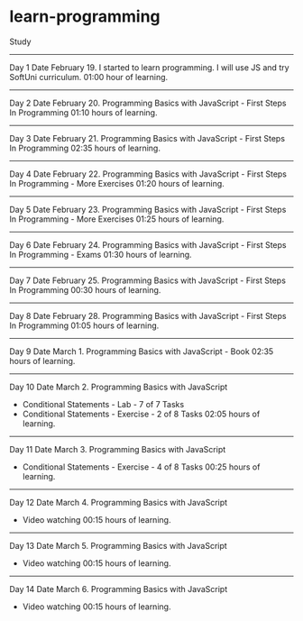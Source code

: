 # learn-programming

Study

---

Day 1
Date February 19.
I started to learn programming.
I will use JS and try SoftUni curriculum.
01:00 hour of learning.

---

Day 2
Date February 20.
Programming Basics with JavaScript - First Steps In Programming
01:10 hours of learning.

---

Day 3
Date February 21.
Programming Basics with JavaScript - First Steps In Programming
02:35 hours of learning.

---

Day 4 
Date February 22.
Programming Basics with JavaScript - First Steps In Programming - More Exercises
01:20 hours of learning.

---

Day 5
Date February 23.
Programming Basics with JavaScript - First Steps In Programming - More Exercises
01:25 hours of learning.

---

Day 6
Date February 24.
Programming Basics with JavaScript - First Steps In Programming - Exams
01:30 hours of learning.

---

Day 7
Date February 25.
Programming Basics with JavaScript - First Steps In Programming 
00:30 hours of learning.

---

Day 8
Date February 28.
Programming Basics with JavaScript - First Steps In Programming 
01:05 hours of learning.

---

Day 9
Date March 1.
Programming Basics with JavaScript - Book 
02:35 hours of learning.

---

Day 10
Date March 2.
Programming Basics with JavaScript 
- Conditional Statements - Lab - 7 of 7 Tasks
- Conditional Statements - Exercise - 2 of 8 Tasks
02:05 hours of learning.

---

Day 11
Date March 3.
Programming Basics with JavaScript 
- Conditional Statements - Exercise - 4 of 8 Tasks
00:25 hours of learning.

---

Day 12
Date March 4.
Programming Basics with JavaScript 
- Video watching
00:15 hours of learning.

---

Day 13
Date March 5.
Programming Basics with JavaScript 
- Video watching
00:15 hours of learning.

---

Day 14
Date March 6.
Programming Basics with JavaScript 
- Video watching
00:15 hours of learning.